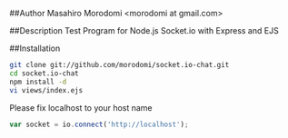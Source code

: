 ##Author
Masahiro Morodomi &lt;morodomi at gmail.com&gt;

##Description
Test Program for Node.js Socket.io with Express and EJS

##Installation

```bash
git clone git://github.com/morodomi/socket.io-chat.git
cd socket.io-chat
npm install -d
vi views/index.ejs
```

Please fix localhost to your host name

```js
var socket = io.connect('http://localhost');
```
